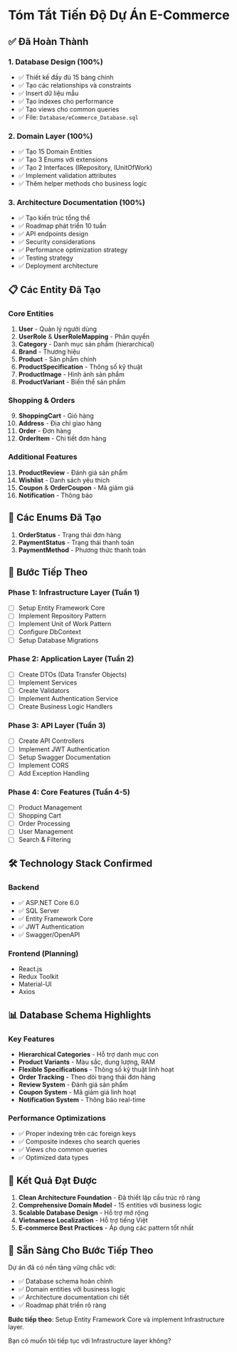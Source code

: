 # Tóm Tắt Tiến Độ Dự Án E-Commerce

## ✅ Đã Hoàn Thành

### 1. Database Design (100%)
- ✅ Thiết kế đầy đủ 15 bảng chính
- ✅ Tạo các relationships và constraints
- ✅ Insert dữ liệu mẫu
- ✅ Tạo indexes cho performance
- ✅ Tạo views cho common queries
- ✅ File: `Database/eCommerce_Database.sql`

### 2. Domain Layer (100%)
- ✅ Tạo 15 Domain Entities
- ✅ Tạo 3 Enums với extensions
- ✅ Tạo 2 Interfaces (IRepository, IUnitOfWork)
- ✅ Implement validation attributes
- ✅ Thêm helper methods cho business logic

### 3. Architecture Documentation (100%)
- ✅ Tạo kiến trúc tổng thể
- ✅ Roadmap phát triển 10 tuần
- ✅ API endpoints design
- ✅ Security considerations
- ✅ Performance optimization strategy
- ✅ Testing strategy
- ✅ Deployment architecture

## 📋 Các Entity Đã Tạo

### Core Entities
1. **User** - Quản lý người dùng
2. **UserRole** & **UserRoleMapping** - Phân quyền
3. **Category** - Danh mục sản phẩm (hierarchical)
4. **Brand** - Thương hiệu
5. **Product** - Sản phẩm chính
6. **ProductSpecification** - Thông số kỹ thuật
7. **ProductImage** - Hình ảnh sản phẩm
8. **ProductVariant** - Biến thể sản phẩm

### Shopping & Orders
9. **ShoppingCart** - Giỏ hàng
10. **Address** - Địa chỉ giao hàng
11. **Order** - Đơn hàng
12. **OrderItem** - Chi tiết đơn hàng

### Additional Features
13. **ProductReview** - Đánh giá sản phẩm
14. **Wishlist** - Danh sách yêu thích
15. **Coupon** & **OrderCoupon** - Mã giảm giá
16. **Notification** - Thông báo

## 🎯 Các Enums Đã Tạo

1. **OrderStatus** - Trạng thái đơn hàng
2. **PaymentStatus** - Trạng thái thanh toán
3. **PaymentMethod** - Phương thức thanh toán

## 🔄 Bước Tiếp Theo

### Phase 1: Infrastructure Layer (Tuần 1)
- [ ] Setup Entity Framework Core
- [ ] Implement Repository Pattern
- [ ] Implement Unit of Work Pattern
- [ ] Configure DbContext
- [ ] Setup Database Migrations

### Phase 2: Application Layer (Tuần 2)
- [ ] Create DTOs (Data Transfer Objects)
- [ ] Implement Services
- [ ] Create Validators
- [ ] Implement Authentication Service
- [ ] Create Business Logic Handlers

### Phase 3: API Layer (Tuần 3)
- [ ] Create API Controllers
- [ ] Implement JWT Authentication
- [ ] Setup Swagger Documentation
- [ ] Implement CORS
- [ ] Add Exception Handling

### Phase 4: Core Features (Tuần 4-5)
- [ ] Product Management
- [ ] Shopping Cart
- [ ] Order Processing
- [ ] User Management
- [ ] Search & Filtering

## 🛠️ Technology Stack Confirmed

### Backend
- ✅ ASP.NET Core 6.0
- ✅ SQL Server
- ✅ Entity Framework Core
- ✅ JWT Authentication
- ✅ Swagger/OpenAPI

### Frontend (Planning)
- React.js
- Redux Toolkit
- Material-UI
- Axios

## 📊 Database Schema Highlights

### Key Features
- **Hierarchical Categories** - Hỗ trợ danh mục con
- **Product Variants** - Màu sắc, dung lượng, RAM
- **Flexible Specifications** - Thông số kỹ thuật linh hoạt
- **Order Tracking** - Theo dõi trạng thái đơn hàng
- **Review System** - Đánh giá sản phẩm
- **Coupon System** - Mã giảm giá linh hoạt
- **Notification System** - Thông báo real-time

### Performance Optimizations
- ✅ Proper indexing trên các foreign keys
- ✅ Composite indexes cho search queries
- ✅ Views cho common queries
- ✅ Optimized data types

## 🎉 Kết Quả Đạt Được

1. **Clean Architecture Foundation** - Đã thiết lập cấu trúc rõ ràng
2. **Comprehensive Domain Model** - 15 entities với business logic
3. **Scalable Database Design** - Hỗ trợ mở rộng
4. **Vietnamese Localization** - Hỗ trợ tiếng Việt
5. **E-commerce Best Practices** - Áp dụng các pattern tốt nhất

## 🚀 Sẵn Sàng Cho Bước Tiếp Theo

Dự án đã có nền tảng vững chắc với:
- ✅ Database schema hoàn chỉnh
- ✅ Domain entities với business logic
- ✅ Architecture documentation chi tiết
- ✅ Roadmap phát triển rõ ràng

**Bước tiếp theo**: Setup Entity Framework Core và implement Infrastructure layer.

Bạn có muốn tôi tiếp tục với Infrastructure layer không? 